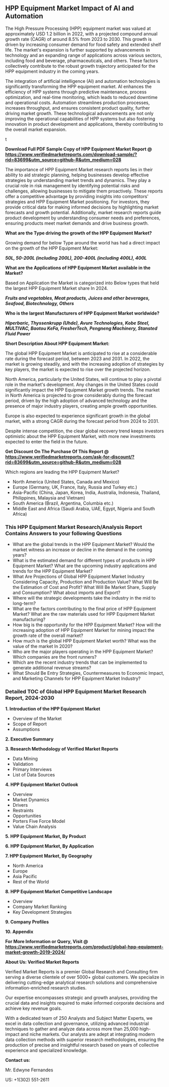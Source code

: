 <h2>HPP Equipment Market Impact of AI and Automation</h2><p>The High Pressure Processing (HPP) equipment market was valued at approximately USD 1.2 billion in 2022, with a projected compound annual growth rate (CAGR) of around 8.5% from 2023 to 2030. This growth is driven by increasing consumer demand for food safety and extended shelf life. The market's expansion is further supported by advancements in technology and an expanding range of applications across various sectors, including food and beverage, pharmaceuticals, and others. These factors collectively contribute to the robust growth trajectory anticipated for the HPP equipment industry in the coming years.</p><p>The integration of artificial intelligence (AI) and automation technologies is significantly transforming the HPP equipment market. AI enhances the efficiency of HPP systems through predictive maintenance, process optimization, and real-time monitoring, which leads to reduced downtime and operational costs. Automation streamlines production processes, increases throughput, and ensures consistent product quality, further driving market growth. These technological advancements are not only improving the operational capabilities of HPP systems but also fostering innovation in product development and applications, thereby contributing to the overall market expansion.</p>t</p><p id="" class=""><strong>Download Full PDF Sample Copy of HPP Equipment Market Report @ <a href="https://www.verifiedmarketreports.com/download-sample/?rid=83699&utm_source=github-R&utm_medium=028" target="_blank">https://www.verifiedmarketreports.com/download-sample/?rid=83699&utm_source=github-R&utm_medium=028</a></strong></p><p>The importance of&nbsp;HPP Equipment Market research reports lies in their ability to aid strategic planning, helping businesses develop effective strategies by understanding market trends and dynamics. They play a crucial role in risk management by identifying potential risks and challenges, allowing businesses to mitigate them proactively. These reports offer a competitive advantage by providing insights into competitors' strategies and HPP Equipment Market positioning. For investors, they provide critical data for making informed decisions by highlighting market forecasts and growth potential. Additionally, market research reports guide product development by understanding consumer needs and preferences, ensuring products meet market demands and drive business growth.</p><p><strong>What are the&nbsp;Type driving the growth of the HPP Equipment Market?</strong></p><p id="" class="">Growing demand for below Type around the world has had a direct impact on the growth of the HPP Equipment Market:</p><em><strong>50L, 50-200L (including 200L), 200-400L (including 400L), 400L</strong></em></p><strong>What are the&nbsp;Applications&nbsp;of HPP Equipment Market available in the Market?</strong></p><p id="" class="">Based on Application the Market is categorized into Below types that held the largest HPP Equipment Market share In 2024.</p><em><strong>Fruits and vegetables, Meat products, Juices and other beverages, Seafood, Biotechnology, Others</strong></em></p><strong>Who is the largest Manufacturers of HPP Equipment Market worldwide?</strong></p><p><em><strong>Hiperbaric, Thyssenkrupp (Uhde), Avure Technologies, Kobe Steel, MULTIVAC, Baotou KeFa, FresherTech, Pengneng Machinery, Stansted Fluid Power</strong></em></p><p id="" class=""><strong>Short Description About HPP Equipment Market:</strong></p><p>The global HPP Equipment Market is anticipated to rise at a considerable rate during the forecast period, between 2023 and 2031. In 2022, the market is growing steadily, and with the increasing adoption of strategies by key players, the market is expected to rise over the projected horizon.</p><p>North America, particularly the United States, will continue to play a pivotal role in the market's development. Any changes in the United States could significantly impact the HPP Equipment Market growth trends. The market in North America is projected to grow considerably during the forecast period, driven by the high adoption of advanced technology and the presence of major industry players, creating ample growth opportunities.</p><p>Europe is also expected to experience significant growth in the global market, with a strong CAGR during the forecast period from 2024 to 2031.</p><p>Despite intense competition, the clear global recovery trend keeps investors optimistic about the HPP Equipment Market, with more new investments expected to enter the field in the future.</p><p id="" class=""><strong>Get Discount On The Purchase Of This Report @ <a href="https://www.verifiedmarketreports.com/ask-for-discount/?rid=83699&utm_source=github-R&utm_medium=028" target="_blank">https://www.verifiedmarketreports.com/ask-for-discount/?rid=83699&utm_source=github-R&utm_medium=028</a></strong></p>Which regions are leading the HPP Equipment Market?</p><ul><li>North America (United States, Canada and Mexico)</li><li>Europe (Germany, UK, France, Italy, Russia and Turkey etc.)</li><li>Asia-Pacific (China, Japan, Korea, India, Australia, Indonesia, Thailand, Philippines, Malaysia and Vietnam)</li><li>South America (Brazil, Argentina, Columbia etc.)</li><li>Middle East and Africa (Saudi Arabia, UAE, Egypt, Nigeria and South Africa)</li></ul><h3 id="" class="">This HPP Equipment Market Research/Analysis Report Contains Answers to your following Questions</h3><ul><li>What are the global trends in the HPP Equipment Market? Would the market witness an increase or decline in the demand in the coming years?</li><li>What is the estimated demand for different types of products in HPP Equipment Market? What are the upcoming industry applications and trends for the HPP Equipment Market?</li><li>What Are Projections of Global HPP Equipment Market Industry Considering Capacity, Production and Production Value? What Will Be the Estimation of Cost and Profit? What Will Be Market Share, Supply and Consumption? What about imports and Export?</li><li>Where will the strategic developments take the industry in the mid to long-term?</li><li>What are the factors contributing to the final price of HPP Equipment Market? What are the raw materials used for HPP Equipment Market manufacturing?</li><li>How big is the opportunity for the HPP Equipment Market? How will the increasing adoption of HPP Equipment Market for mining impact the growth rate of the overall market?</li><li>How much is the global HPP Equipment Market worth? What was the value of the market In 2020?</li><li>Who are the major players operating in the HPP Equipment Market? Which companies are the front runners?</li><li>Which are the recent industry trends that can be implemented to generate additional revenue streams?</li><li>What Should Be Entry Strategies, Countermeasures to Economic Impact, and Marketing Channels for HPP Equipment Market Industry?</li></ul><h3 id="" class="">Detailed TOC of Global HPP Equipment Market Research Report, 2024-2030</h3><p id="" class=""><strong>1. Introduction of the HPP Equipment Market</strong></p><ul><li>Overview of the Market</li><li>Scope of Report</li><li>Assumptions</li></ul><p id="" class=""><strong>2. Executive Summary</strong></p><p id="" class=""><strong>3. Research Methodology of Verified Market Reports</strong></p><ul><li>Data Mining</li><li>Validation</li><li>Primary Interviews</li><li>List of Data Sources</li></ul><p id="" class=""><strong>4. HPP Equipment Market Outlook</strong></p><ul><li>Overview</li><li>Market Dynamics</li><li>Drivers</li><li>Restraints</li><li>Opportunities</li><li>Porters Five Force Model</li><li>Value Chain Analysis</li></ul><p id="" class=""><strong>5. HPP Equipment Market, By Product</strong></p><p id="" class=""><strong>6. HPP Equipment Market, By Application</strong></p><p id="" class=""><strong>7. HPP Equipment Market, By Geography</strong></p><ul><li>North America</li><li>Europe</li><li>Asia Pacific</li><li>Rest of the World</li></ul><p id="" class=""><strong>8. HPP Equipment Market Competitive Landscape</strong></p><ul><li>Overview</li><li>Company Market Ranking</li><li>Key Development Strategies</li></ul><p id="" class=""><strong>9. Company Profiles</strong></p><p id="" class=""><strong>10. Appendix</strong></p><p id="" class=""><strong>For More Information or Query, Visit @ <a href="https://www.verifiedmarketreports.com/product/global-hpp-equipment-market-growth-2019-2024/" target="_blank">https://www.verifiedmarketreports.com/product/global-hpp-equipment-market-growth-2019-2024/</a></strong></p><p id="" class=""><strong>About Us: Verified Market Reports</strong></p><p id="" class="">Verified Market Reports is a premier Global Research and Consulting firm serving a diverse clientele of over 5000+ global customers. We specialize in delivering cutting-edge analytical research solutions and comprehensive information-enriched research studies.</p><p id="" class="">Our expertise encompasses strategic and growth analyses, providing the crucial data and insights required to make informed corporate decisions and achieve key revenue goals.</p><p id="" class="">With a dedicated team of 250 Analysts and Subject Matter Experts, we excel in data collection and governance, utilizing advanced industrial techniques to gather and analyze data across more than 25,000 high-impact and niche markets. Our analysts are adept at integrating modern data collection methods with superior research methodologies, ensuring the production of precise and insightful research based on years of collective experience and specialized knowledge.</p><p id="" class=""><strong>Contact us:</strong></p><p id="" class="">Mr. Edwyne Fernandes</p><p id="" class="">US: +1(302) 551-2611</p>
